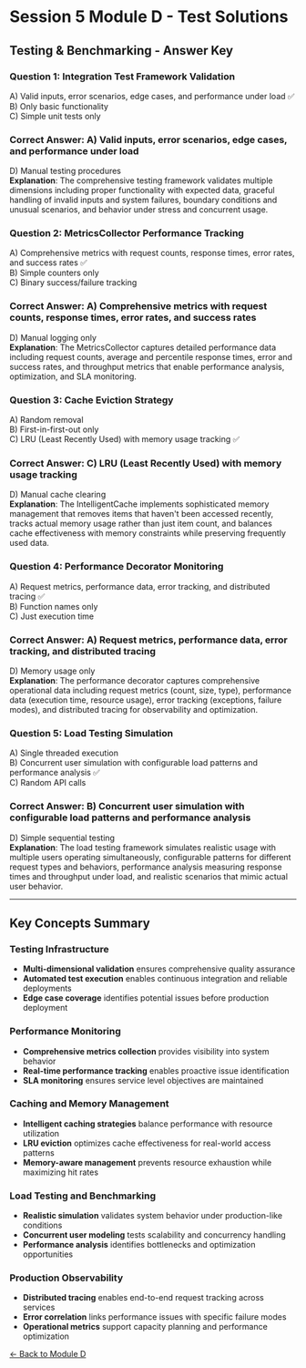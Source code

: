 # Session 5 Module D - Test Solutions

## Testing & Benchmarking - Answer Key

### Question 1: Integration Test Framework Validation
A) Valid inputs, error scenarios, edge cases, and performance under load ✅  
B) Only basic functionality  
C) Simple unit tests only  
### Correct Answer: A) Valid inputs, error scenarios, edge cases, and performance under load
D) Manual testing procedures  
**Explanation**: The comprehensive testing framework validates multiple dimensions including proper functionality with expected data, graceful handling of invalid inputs and system failures, boundary conditions and unusual scenarios, and behavior under stress and concurrent usage.

### Question 2: MetricsCollector Performance Tracking
A) Comprehensive metrics with request counts, response times, error rates, and success rates ✅  
B) Simple counters only  
C) Binary success/failure tracking  
### Correct Answer: A) Comprehensive metrics with request counts, response times, error rates, and success rates
D) Manual logging only  
**Explanation**: The MetricsCollector captures detailed performance data including request counts, average and percentile response times, error and success rates, and throughput metrics that enable performance analysis, optimization, and SLA monitoring.

### Question 3: Cache Eviction Strategy
A) Random removal  
B) First-in-first-out only  
C) LRU (Least Recently Used) with memory usage tracking ✅  
### Correct Answer: C) LRU (Least Recently Used) with memory usage tracking
D) Manual cache clearing  
**Explanation**: The IntelligentCache implements sophisticated memory management that removes items that haven't been accessed recently, tracks actual memory usage rather than just item count, and balances cache effectiveness with memory constraints while preserving frequently used data.

### Question 4: Performance Decorator Monitoring
A) Request metrics, performance data, error tracking, and distributed tracing ✅  
B) Function names only  
C) Just execution time  
### Correct Answer: A) Request metrics, performance data, error tracking, and distributed tracing
D) Memory usage only  
**Explanation**: The performance decorator captures comprehensive operational data including request metrics (count, size, type), performance data (execution time, resource usage), error tracking (exceptions, failure modes), and distributed tracing for observability and optimization.

### Question 5: Load Testing Simulation
A) Single threaded execution  
B) Concurrent user simulation with configurable load patterns and performance analysis ✅  
C) Random API calls  
### Correct Answer: B) Concurrent user simulation with configurable load patterns and performance analysis
D) Simple sequential testing  
**Explanation**: The load testing framework simulates realistic usage with multiple users operating simultaneously, configurable patterns for different request types and behaviors, performance analysis measuring response times and throughput under load, and realistic scenarios that mimic actual user behavior.

---

## Key Concepts Summary

### Testing Infrastructure
- **Multi-dimensional validation** ensures comprehensive quality assurance
- **Automated test execution** enables continuous integration and reliable deployments
- **Edge case coverage** identifies potential issues before production deployment

### Performance Monitoring
- **Comprehensive metrics collection** provides visibility into system behavior
- **Real-time performance tracking** enables proactive issue identification
- **SLA monitoring** ensures service level objectives are maintained

### Caching and Memory Management
- **Intelligent caching strategies** balance performance with resource utilization
- **LRU eviction** optimizes cache effectiveness for real-world access patterns
- **Memory-aware management** prevents resource exhaustion while maximizing hit rates

### Load Testing and Benchmarking
- **Realistic simulation** validates system behavior under production-like conditions
- **Concurrent user modeling** tests scalability and concurrency handling
- **Performance analysis** identifies bottlenecks and optimization opportunities

### Production Observability
- **Distributed tracing** enables end-to-end request tracking across services
- **Error correlation** links performance issues with specific failure modes
- **Operational metrics** support capacity planning and performance optimization

[← Back to Module D](Session5_ModuleD_Testing_Benchmarking.md)